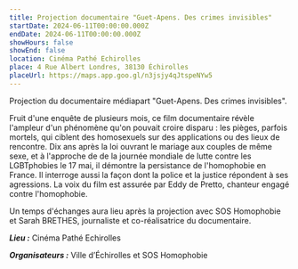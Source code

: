 ```yaml
---
title: Projection documentaire "Guet-Apens. Des crimes invisibles"
startDate: 2024-06-11T00:00:00.000Z
endDate: 2024-06-11T00:00:00.000Z
showHours: false
showEnd: false
location: Cinéma Pathé Echirolles
place: 4 Rue Albert Londres, 38130 Échirolles
placeUrl: https://maps.app.goo.gl/n3jsjy4qJtspeNYw5
---
```




Projection du documentaire médiapart "Guet-Apens. Des crimes invisibles".

Fruit d'une enquête de plusieurs mois, ce film documentaire révèle l'ampleur d'un phénomène qu'on pouvait croire disparu : les pièges, parfois mortels, qui ciblent des homosexuels sur des applications ou des lieux de rencontre. Dix ans après la loi ouvrant le mariage aux couples de même sexe, et à l'approche de de la journée mondiale de lutte contre les LGBTphobies le 17 mai, il démontre la persistance de l'homophobie en France. Il interroge aussi la façon dont la police et la justice répondent à ses agressions. La voix du film est assurée par Eddy de Pretto, chanteur engagé contre l'homophobie.

Un temps d'échanges aura lieu après la projection avec SOS Homophobie et Sarah BRETHES, journaliste et co-réalisatrice du documentaire.

***Lieu :*** Cinéma Pathé Echirolles



***Organisateurs :*** Ville d’Échirolles et SOS Homophobie



